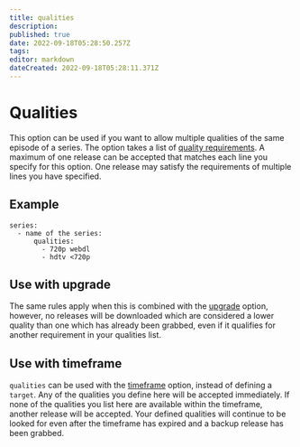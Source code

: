 ```yaml
---
title: qualities
description: 
published: true
date: 2022-09-18T05:28:50.257Z
tags: 
editor: markdown
dateCreated: 2022-09-18T05:28:11.371Z
---
```


# Qualities
This option can be used if you want to allow multiple qualities of the same episode of a series. The option takes a list of [quality requirements](/Qualities#Requirements). A maximum of one release can be accepted that matches each line you specify for this option. One release may satisfy the requirements of multiple lines you have specified.

## Example
```
series:
  - name of the series:
      qualities:
        - 720p webdl
        - hdtv <720p
```

## Use with upgrade
The same rules apply when this is combined with the [upgrade](/Plugins/series/upgrade) option, however, no releases will be downloaded which are considered a lower quality than one which has already been grabbed, even if it qualifies for another requirement in your qualities list.

## Use with timeframe
`qualities` can be used with the [timeframe](/Plugins/series/timeframe) option, instead of defining a `target`. Any of the qualities you define here will be accepted immediately. If none of the qualities you list here are available within the timeframe, another release will be accepted. Your defined qualities will continue to be looked for even after the timeframe has expired and a backup release has been grabbed.
